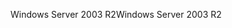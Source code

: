 <span data-ttu-id="00f49-101">Windows Server 2003 R2</span><span class="sxs-lookup"><span data-stu-id="00f49-101">Windows Server 2003 R2</span></span>